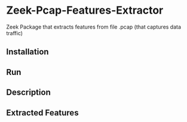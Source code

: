 # Zeek-Pcap-Features-Extractor
Zeek Package that extracts features from file .pcap (that captures data traffic)

## Installation

## Run

## Description

## Extracted Features
